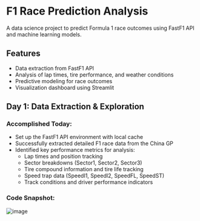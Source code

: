 ﻿# F1 Race Prediction Analysis

A data science project to predict Formula 1 race outcomes using FastF1 API and machine learning models.

## Features
- Data extraction from FastF1 API
- Analysis of lap times, tire performance, and weather conditions
- Predictive modeling for race outcomes
- Visualization dashboard using Streamlit



## Day 1: Data Extraction & Exploration

### Accomplished Today:
- Set up the FastF1 API environment with local cache
- Successfully extracted detailed F1 race data from the China GP
- Identified key performance metrics for analysis:
  - Lap times and position tracking
  - Sector breakdowns (Sector1, Sector2, Sector3)
  - Tire compound information and tire life tracking
  - Speed trap data (SpeedI1, SpeedI2, SpeedFL, SpeedST)
  - Track conditions and driver performance indicators

### Code Snapshot:
![image](https://github.com/user-attachments/assets/a92bc326-66eb-42f3-bc39-c9bb12e4800d)

